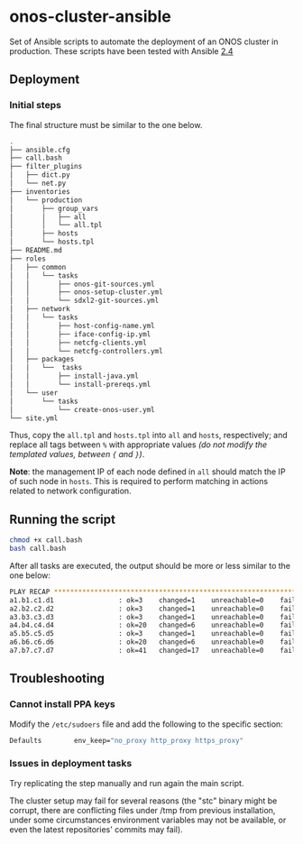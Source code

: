 # onos-cluster-ansible

Set of Ansible scripts to automate the deployment of an ONOS cluster in production.
These scripts have been tested with  Ansible [2.4](http://docs.ansible.com/ansible/2.4/index.html)

## Deployment

### Initial steps

The final structure must be similar to the one below.

```bash
.
├── ansible.cfg
├── call.bash
├── filter_plugins
│   ├── dict.py
│   └── net.py
├── inventories
│   └── production
│       ├── group_vars
│       │   ├── all
│       │   └── all.tpl
│       ├── hosts
│       └── hosts.tpl
├── README.md
├── roles
│   ├── common
│   │   └── tasks
│   │       ├── onos-git-sources.yml
│   │       ├── onos-setup-cluster.yml
│   │       └── sdxl2-git-sources.yml
│   ├── network
│   │   └── tasks
│   │       ├── host-config-name.yml
│   │       ├── iface-config-ip.yml
│   │       ├── netcfg-clients.yml
│   │       └── netcfg-controllers.yml
│   ├── packages
│   │   └──  tasks
│   │       ├── install-java.yml
│   │       └── install-prereqs.yml
│   └── user
│       └── tasks
│           └── create-onos-user.yml
└── site.yml
```

Thus, copy the `all.tpl` and `hosts.tpl` into `all` and `hosts`, respectively; and replace all tags between `%` with appropriate values *(do not modify the templated values, between `{` and `}`)*.

**Note**: the management IP of each node defined in `all` should match the IP of such node in `hosts`. This is required to perform matching in actions related to network configuration.

## Running the script

```bash
chmod +x call.bash
bash call.bash
```

After all tasks are executed, the output should be more or less similar to the one below:

```bash
PLAY RECAP ******************************************************************
a1.b1.c1.d1                : ok=3    changed=1    unreachable=0    failed=0
a2.b2.c2.d2                : ok=3    changed=1    unreachable=0    failed=0
a3.b3.c3.d3                : ok=3    changed=1    unreachable=0    failed=0
a4.b4.c4.d4                : ok=20   changed=6    unreachable=0    failed=0
a5.b5.c5.d5                : ok=3    changed=1    unreachable=0    failed=0
a6.b6.c6.d6                : ok=20   changed=6    unreachable=0    failed=0
a7.b7.c7.d7                : ok=41   changed=17   unreachable=0    failed=0
```

## Troubleshooting

### Cannot install PPA keys

Modify the `/etc/sudoers` file and add the following to the specific section:

```bash
Defaults        env_keep="no_proxy http_proxy https_proxy"
```

### Issues in deployment tasks

Try replicating the step manually and run again the main script.

The cluster setup may fail for several reasons (the "stc" binary might be corrupt, there are conflicting files under /tmp from previous installation, under some circumstances environment variables may not be available, or even the latest repositories' commits may fail).
